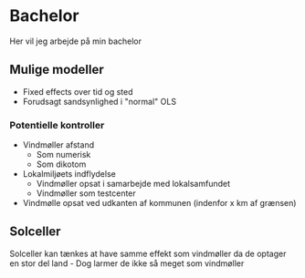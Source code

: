 # Bachelor

Her vil jeg arbejde på min bachelor

## Mulige modeller

- Fixed effects over tid og sted
- Forudsagt sandsynlighed i "normal" OLS

### Potentielle kontroller

- Vindmøller afstand
  - Som numerisk
  - Som dikotom
- Lokalmiljøets indflydelse
  - Vindmøller opsat i samarbejde med lokalsamfundet
  - Vindmøller som testcenter
- Vindmølle opsat ved udkanten af kommunen (indenfor x km af grænsen)

## Solceller

Solceller kan tænkes at have samme effekt som vindmøller da de optager en stor del land - Dog larmer de ikke så meget som vindmøller
